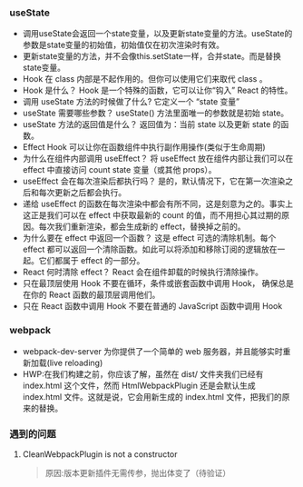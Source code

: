 ### useState
* 调用useState会返回一个state变量，以及更新state变量的方法。useState的参数是state变量的初始值，初始值仅在初次渲染时有效。
* 更新state变量的方法，并不会像this.setState一样，合并state。而是替换state变量。
* Hook 在 class 内部是不起作用的。但你可以使用它们来取代 class 。
* Hook 是什么？ Hook 是一个特殊的函数，它可以让你“钩入” React 的特性。
* 调用 useState 方法的时候做了什么? 它定义一个 “state 变量”
* useState 需要哪些参数？ useState() 方法里面唯一的参数就是初始 state。
* useState 方法的返回值是什么？ 返回值为：当前 state 以及更新 state 的函数。
* Effect Hook 可以让你在函数组件中执行副作用操作(类似于生命周期)
* 为什么在组件内部调用 useEffect？ 将 useEffect 放在组件内部让我们可以在 effect 中直接访问 count state 变量（或其他 props）。
* useEffect 会在每次渲染后都执行吗？ 是的，默认情况下，它在第一次渲染之后和每次更新之后都会执行。
* 递给 useEffect 的函数在每次渲染中都会有所不同，这是刻意为之的。事实上这正是我们可以在 effect 中获取最新的 count 的值，而不用担心其过期的原因。每次我们重新渲染，都会生成新的 effect，替换掉之前的。
* 为什么要在 effect 中返回一个函数？ 这是 effect 可选的清除机制。每个 effect 都可以返回一个清除函数。如此可以将添加和移除订阅的逻辑放在一起。它们都属于 effect 的一部分。
* React 何时清除 effect？ React 会在组件卸载的时候执行清除操作。
* 只在最顶层使用 Hook 不要在循环，条件或嵌套函数中调用 Hook， 确保总是在你的 React 函数的最顶层调用他们。
* 只在 React 函数中调用 Hook 不要在普通的 JavaScript 函数中调用 Hook
### webpack
*  webpack-dev-server 为你提供了一个简单的 web 服务器，并且能够实时重新加载(live reloading)
* HWP:在我们构建之前，你应该了解，虽然在 dist/ 文件夹我们已经有 index.html 这个文件，然而 HtmlWebpackPlugin 还是会默认生成 index.html 文件。这就是说，它会用新生成的 index.html 文件，把我们的原来的替换。
### 遇到的问题
1. CleanWebpackPlugin is not a constructor
   > 原因:版本更新插件无需传参，抛出体变了（待验证）